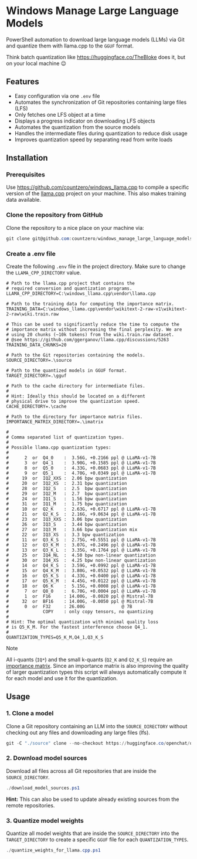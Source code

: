 # Windows Manage Large Language Models

PowerShell automation to download large language models (LLMs) via Git and quantize them with llama.cpp to the `GGUF` format.

Think batch quantization like https://huggingface.co/TheBloke does it, but on your local machine :wink:

## Features

- Easy configuration via one `.env` file
- Automates the synchronization of Git repositories containing large files (LFS)
- Only fetches one LFS object at a time
- Displays a progress indicator on downloading LFS objects
- Automates the quantization from the source models
- Handles the intermediate files during quantization to reduce disk usage
- Improves quantization speed by separating read from write loads

## Installation

### Prerequisites

Use https://github.com/countzero/windows_llama.cpp to compile a specific version of the [llama.cpp](https://github.com/ggerganov/llama.cpp) project on your machine. This also makes training data available.


### Clone the repository from GitHub

Clone the repository to a nice place on your machine via:

```PowerShell
git clone git@github.com:countzero/windows_manage_large_language_models.git
```

### Create a .env file

Create the following `.env` file in the project directory. Make sure to change the `LLAMA_CPP_DIRECTORY` value.

```Env
# Path to the llama.cpp project that contains the
# required conversion and quantization programs.
LLAMA_CPP_DIRECTORY=C:\windows_llama.cpp\vendor\llama.cpp

# Path to the training data for computing the importance matrix.
TRAINING_DATA=C:\windows_llama.cpp\vendor\wikitext-2-raw-v1\wikitext-2-raw\wiki.train.raw

# This can be used to significantly reduce the time to compute the
# importance matrix without increasing the final perplexity. We are
# using 20 chunks (~10k tokens) from the wiki.train.raw dataset.
# @see https://github.com/ggerganov/llama.cpp/discussions/5263
TRAINING_DATA_CHUNKS=20

# Path to the Git repositories containing the models.
SOURCE_DIRECTORY=.\source

# Path to the quantized models in GGUF format.
TARGET_DIRECTORY=.\gguf

# Path to the cache directory for intermediate files.
#
# Hint: Ideally this should be located on a different
# physical drive to improve the quantization speed.
CACHE_DIRECTORY=.\cache

# Path to the directory for importance matrix files.
IMPORTANCE_MATRIX_DIRECTORY=.\imatrix

#
# Comma separated list of quantization types.
#
# Possible llama.cpp quantization types:
#
#      2  or  Q4_0    :  3.56G, +0.2166 ppl @ LLaMA-v1-7B
#      3  or  Q4_1    :  3.90G, +0.1585 ppl @ LLaMA-v1-7B
#      8  or  Q5_0    :  4.33G, +0.0683 ppl @ LLaMA-v1-7B
#      9  or  Q5_1    :  4.70G, +0.0349 ppl @ LLaMA-v1-7B
#     19  or  IQ2_XXS :  2.06 bpw quantization
#     20  or  IQ2_XS  :  2.31 bpw quantization
#     28  or  IQ2_S   :  2.5  bpw quantization
#     29  or  IQ2_M   :  2.7  bpw quantization
#     24  or  IQ1_S   :  1.56 bpw quantization
#     31  or  IQ1_M   :  1.75 bpw quantization
#     10  or  Q2_K    :  2.63G, +0.6717 ppl @ LLaMA-v1-7B
#     21  or  Q2_K_S  :  2.16G, +9.0634 ppl @ LLaMA-v1-7B
#     23  or  IQ3_XXS :  3.06 bpw quantization
#     26  or  IQ3_S   :  3.44 bpw quantization
#     27  or  IQ3_M   :  3.66 bpw quantization mix
#     22  or  IQ3_XS  :  3.3 bpw quantization
#     11  or  Q3_K_S  :  2.75G, +0.5551 ppl @ LLaMA-v1-7B
#     12  or  Q3_K_M  :  3.07G, +0.2496 ppl @ LLaMA-v1-7B
#     13  or  Q3_K_L  :  3.35G, +0.1764 ppl @ LLaMA-v1-7B
#     25  or  IQ4_NL  :  4.50 bpw non-linear quantization
#     30  or  IQ4_XS  :  4.25 bpw non-linear quantization
#     14  or  Q4_K_S  :  3.59G, +0.0992 ppl @ LLaMA-v1-7B
#     15  or  Q4_K_M  :  3.80G, +0.0532 ppl @ LLaMA-v1-7B
#     16  or  Q5_K_S  :  4.33G, +0.0400 ppl @ LLaMA-v1-7B
#     17  or  Q5_K_M  :  4.45G, +0.0122 ppl @ LLaMA-v1-7B
#     18  or  Q6_K    :  5.15G, +0.0008 ppl @ LLaMA-v1-7B
#      7  or  Q8_0    :  6.70G, +0.0004 ppl @ LLaMA-v1-7B
#      1  or  F16     : 14.00G, -0.0020 ppl @ Mistral-7B
#     32  or  BF16    : 14.00G, -0.0050 ppl @ Mistral-7B
#      0  or  F32     : 26.00G              @ 7B
#             COPY    : only copy tensors, no quantizing
#
# Hint: The optimal quantization with minimal quality loss
# is Q5_K_M. For the fastest interference choose Q4_1.
#
QUANTIZATION_TYPES=Q5_K_M,Q4_1,Q3_K_S
```

> [!NOTE]
> All i-quants (`IQ*`) and the small k-quants (`Q2_K` and `Q2_K_S`) require an [importance matrix](https://github.com/ggerganov/llama.cpp/tree/master/examples/imatrix). Since an importance matrix is also improving the quality of larger quantization types this script will always automatically compute it for each model and use it for the quantization.

## Usage

### 1. Clone a model

Clone a Git repository containing an LLM into the `SOURCE_DIRECTORY` without checking out any files and downloading any large files (lfs).

```PowerShell
git -C "./source" clone --no-checkout https://huggingface.co/openchat/openchat-3.6-8b-20240522
```

### 2. Download model sources

Download all files across all Git repositories that are inside the `SOURCE_DIRECTORY`.

```PowerShell
./download_model_sources.ps1
```

**Hint:** This can also be used to update already existing sources from the remote repositories.

### 3. Quantize model weights

Quantize all model weights that are inside the `SOURCE_DIRECTORY` into the `TARGET_DIRECTORY` to create a specific `GGUF` file for each `QUANTIZATION_TYPES`.

```PowerShell
./quantize_weights_for_llama.cpp.ps1
```
